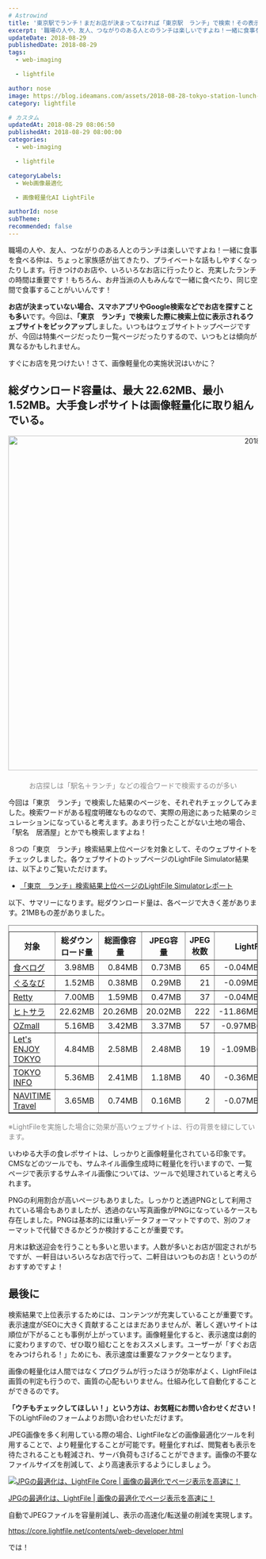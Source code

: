 ```yaml
---
# Astrowind
title: '東京駅でランチ！まだお店が決まってなければ「東京駅　ランチ」で検索！その表示されたサイト、画像軽量化されてる？'
excerpt: '職場の人や、友人、つながりのある人とのランチは楽しいですよね！一緒に食事を食べる...'
updateDate: 2018-08-29
publishedDate: 2018-08-29
tags: 
  - web-imaging

  - lightfile

author: nose
image: https://blog.ideamans.com/assets/2018-08-28-tokyo-station-lunch-ogp.jpg
category: lightfile

# カスタム
updatedAt: 2018-08-29 08:06:50
publishedAt: 2018-08-29 08:00:00
categories: 
  - web-imaging

  - lightfile

categoryLabels: 
  - Web画像最適化

  - 画像軽量化AI LightFile

authorId: nose
subTheme: 
recommended: false
---
```


<p>職場の人や、友人、つながりのある人とのランチは楽しいですよね！一緒に食事を食べる仲は、ちょっと家族感が出てきたり、プライベートな話もしやすくなったりします。行きつけのお店や、いろいろなお店に行ったりと、充実したランチの時間は重要です！もちろん、お弁当派の人もみんなで一緒に食べたり、同じ空間で食事することがいいんです！</p>
<p><strong>お店が決まっていない場合、スマホアプリやGoogle検索などでお店を探すことも多い</strong>です。今回は、<strong>「東京　ランチ」で検索した際に検索上位に表示されるウェブサイトをピックアップ</strong>しました。いつもはウェブサイトトップページですが、今回は特集ページだったり一覧ページだったりするので、いつもとは傾向が異なるかもしれません。</p>
<p>すぐにお店を見つけたい！さて、画像軽量化の実施状況はいかに？</p>
<h2>総ダウンロード容量は、最大 22.62MB、最小 1.52MB。大手食レポサイトは画像軽量化に取り組んでいる。</h2>
<p><img alt="2018-08-28-tokyo-station-lunch-01.jpg" src="https://blog.ideamans.com/assets/2018-08-28-tokyo-station-lunch-01.jpg" width="1200" height="675" class="mt-image-center" style="text-align: center; display: block; margin: 0 auto 20px;"></p>
<p style="text-align: center;"><span style="color: #888888;">お店探しは「駅名＋ランチ」などの複合ワードで検索するのが多い</span></p>
<p>今回は「東京　ランチ」で検索した結果のページを、それぞれチェックしてみました。検索ワードがある程度明確なものなので、実際の用途にあった結果のシミュレーションになっていると考えます。あまり行ったことがない土地の場合、「駅名　居酒屋」とかでも検索しますよね！</p>
<p>８つの「東京　ランチ」検索結果上位ページを対象として、そのウェブサイトをチェックしました。各ウェブサイトのトップページのLightFile Simulator結果は、以下よりご覧いただけます。</p>
<ul><li><a href="https://simulator.lightfile.net/reports/baaad5a89e84f6550e2af6d6fa01a2d1e4e2eae747d2dbb658d65defa72c2b57" target="_blank">「東京　ランチ」検索結果上位ページのLightFile Simulatorレポート</a></li></ul>
<p>以下、サマリーになります。総ダウンロード量は、各ページで大きく差があります。21MBもの差がありました。</p>
<div class="tablewrap">
<table border="1" cellpadding="5" cellspacing="0" class="tablestyle"><caption></caption>
<tbody>
<tr><th>対象</th><th>総ダウンロード量</th><th>総画像容量</th><th>JPEG容量</th><th>JPEG枚数</th><th>LightFile効果</th></tr>
<tr>
<td><a href="https://tabelog.com/tokyo/A1302/A130201/R6586/rstLst/" target="_blank">食べログ</a></td>
<td style="text-align: right;">3.98MB</td>
<td style="text-align: right;">0.84MB</td>
<td style="text-align: right;">0.73MB</td>
<td style="text-align: right;">65</td>
<td style="text-align: center;">-0.04MB(-0.98%)</td>
</tr>
<tr>
<td><a href="https://r.gnavi.co.jp/eki/0002846/lunch/" target="_blank">ぐるなび</a></td>
<td style="text-align: right;">1.52MB</td>
<td style="text-align: right;">0.38MB</td>
<td style="text-align: right;">0.29MB</td>
<td style="text-align: right;">21</td>
<td style="text-align: center;"><span>-0.09MB(-5.90%)</span></td>
</tr>
<tr>
<td><a href="https://retty.me/area/PRE13/ARE15/SUB1501/STAN1392/PUR1/" target="_blank">Retty</a></td>
<td style="text-align: right;">7.00MB</td>
<td style="text-align: right;">1.59MB</td>
<td style="text-align: right;">0.47MB</td>
<td style="text-align: right;">37</td>
<td style="text-align: center;"><span>-0.04MB(-0.64%)</span></td>
</tr>
<tr class="bg-success text-white">
<td><a href="https://hitosara.com/lunch/ranking/tokyo/T003/I05700/" target="_blank">ヒトサラ</a></td>
<td style="text-align: right;">22.62MB</td>
<td style="text-align: right;">20.26MB</td>
<td style="text-align: right;">20.02MB</td>
<td style="text-align: right;">222</td>
<td style="text-align: center;"><span>-11.86MB(-52.43%)</span></td>
</tr>
<tr class="bg-success text-white">
<td><a href="https://www.ozmall.co.jp/restaurant/tokyo/chiyoda-city/st22828/lunch/" target="_blank">OZmall</a></td>
<td style="text-align: right;">5.16MB</td>
<td style="text-align: right;">3.42MB</td>
<td style="text-align: right;">3.37MB</td>
<td style="text-align: right;">57</td>
<td style="text-align: center;">-0.97MB(-18.36%)</td>
</tr>
<tr class="bg-success text-white">
<td><a href="https://www.enjoytokyo.jp/feature/joshikai/lunch/marunouchi.html" target="_blank">Let's ENJOY TOKYO</a></td>
<td style="text-align: right;">4.84MB</td>
<td style="text-align: right;">2.58MB</td>
<td style="text-align: right;">2.48MB</td>
<td style="text-align: right;">19</td>
<td style="text-align: center;">-1.09MB(-22.51%)</td>
</tr>
<tr>
<td><a href="https://www.tokyoinfo.com/shop/use/lunch/" target="_blank">TOKYO INFO</a></td>
<td style="text-align: right;">5.36MB</td>
<td style="text-align: right;">2.41MB</td>
<td style="text-align: right;">1.18MB</td>
<td style="text-align: right;">40</td>
<td style="text-align: center;">-0.36MB(-6.65%)</td>
</tr>
<tr>
<td><a href="https://travel.navitime.com/ja/area/jp/guide/NTJtyo1005/" target="_blank">NAVITIME Travel</a></td>
<td style="text-align: right;">3.65MB</td>
<td style="text-align: right;">0.74MB</td>
<td style="text-align: right;">0.16MB</td>
<td style="text-align: right;">2</td>
<td style="text-align: center;">-0.07MB(-1.94%)</td>
</tr>
</tbody>
</table>
</div>
<p><span style="color: #888888;">※LightFileを実施した場合に効果が高いウェブサイトは、行の背景を緑にしています。</span></p>
<p>いわゆる大手の食レポサイトは、しっかりと画像軽量化されている印象です。CMSなどのツールでも、サムネイル画像生成時に軽量化を行いますので、一覧ページで表示するサムネイル画像については、ツールで処理されていると考えられます。</p>
<p>PNGの利用割合が高いページもありました。しっかりと透過PNGとして利用されている場合もありましたが、透過のない写真画像がPNGになっているケースも存在しました。PNGは基本的には重いデータフォーマットですので、別のフォーマットで代替できるかどうか検討することが重要です。</p>
<p>月末は歓送迎会を行うことも多いと思います。人数が多いとお店が固定されがちですが、一軒目はいろいろなお店で行って、二軒目はいつものお店！というのがおすすめですよ！</p>
<h2>最後に</h2>
<p>検索結果で上位表示するためには、コンテンツが充実していることが重要です。表示速度がSEOに大きく貢献することはまだありませんが、著しく遅いサイトは順位が下がることも事例が上がっています。画像軽量化すると、表示速度は劇的に変わりますので、ぜひ取り組むことをおススメします。ユーザーが「すぐお店をみつけられる！」ためにも、表示速度は重要なファクターとなります。</p>
<p>画像の軽量化は人間ではなくプログラムが行ったほうが効率がよく、LightFileは画質の判定も行うので、画質の心配もいりません。仕組み化して自動化することができるのです。</p>
<p><strong>「ウチもチェックしてほしい！」という方は、お気軽にお問い合わせください！</strong>下のLightFileのフォームよりお問い合わせいただけます。</p>
<p>JPEG画像を多く利用している際の場合、LightFileなどの画像最適化ツールを利用することで、より軽量化することが可能です。軽量化すれば、閲覧者も表示を待たされることも軽減され、サーバ負荷もさげることができます。画像の不要なファイルサイズを削減して、より高速表示するようにしましょう。</p>
<div class="serviceBox">
<div class="serviceImage"><a href="https://core.lightfile.net/contents/web-developer.html" target="_blank"><img src="https://blog.ideamans.com/assets/service-lfc.jpg" alt="JPGの最適化は、LightFile Core | 画像の最適化でページ表示を高速に！"></a></div>
<div class="serviceText">
<p class="serviceTitle"><a href="https://core.lightfile.net/contents/web-developer.html" target="_blank">JPGの最適化は、LightFile | 画像の最適化でページ表示を高速に！</a></p>
<p class="serviceDesc">自動でJPEGファイルを容量削減し、表示の高速化/転送量の削減を実現します。</p>
<p class="serviceLink"><a href="https://core.lightfile.net/contents/web-developer.html" target="_blank">https://core.lightfile.net/contents/web-developer.html</a></p>
</div>
</div>
<p>では！</p>
